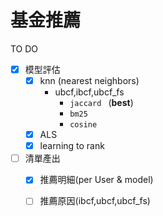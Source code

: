 # 基金推薦

TO DO 
- [x] 模型評估
    -  [x] knn (nearest neighbors)
        - ubcf,ibcf,ubcf_fs    
            - `jaccard ` (**best**)
            - `bm25`
            - `cosine`
    -  [x] ALS
    -  [x] learning to rank

- [ ] 清單產出
    - [x] 推薦明細(per User & model)
    - [ ] 推薦原因(ibcf,ubcf,ubcf_fs)

